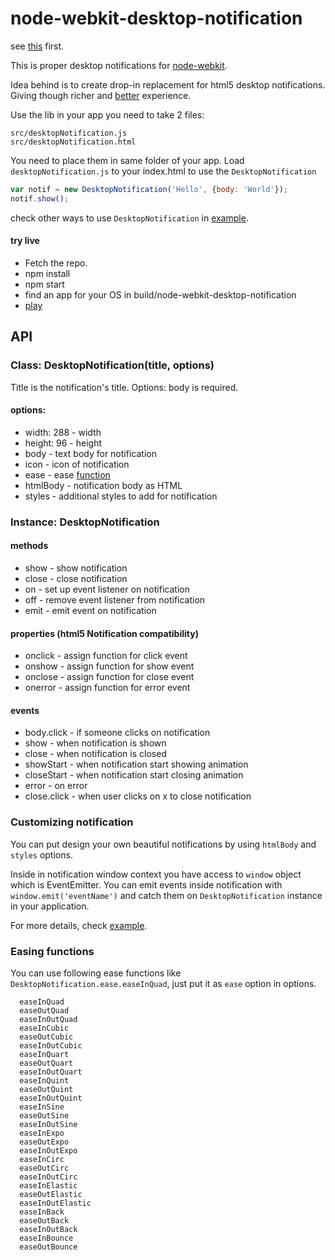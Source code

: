 node-webkit-desktop-notification
=======
see [this](https://github.com/edjafarov/node-webkit-desktop-notification/issues/2#issuecomment-56260958) first.

This is proper desktop notifications for [node-webkit](https://github.com/rogerwang/node-webkit).

Idea behind is to create drop-in replacement for html5 desktop notifications. Giving though richer and [better](http://screencast.com/t/bUxB6vNvW8BN) experience.

Use the lib in your app you need to take 2 files:

```
src/desktopNotification.js
src/desktopNotification.html
```

You need to place them in same folder of your app. Load `desktopNotification.js` to your index.html to use the `DesktopNotification`

```javascript
var notif = new DesktopNotification('Hello', {body: 'World'});
notif.show();
```
check other ways to use `DesktopNotification` in [example](https://github.com/edjafarov/node-webkit-desktop-notification/blob/master/src/index.html).

#### try live

* Fetch the repo.
* npm install
* npm start
* find an app for your OS in build/node-webkit-desktop-notification
* [play](http://screencast.com/t/bUxB6vNvW8BN)

## API

### Class: DesktopNotification(title, options)

Title is the notification's title. Options: body is required.

#### options:

* width: 288 - width
* height: 96 - height
* body - text body for notification
* icon - icon of notification
* ease - ease [function]()
* htmlBody - notification body as HTML
* styles - additional styles to add for notification

### Instance: DesktopNotification

#### methods
* show - show notification
* close - close notification
* on - set up event listener on notification
* off - remove event listener from notification
* emit - emit event on notification

#### properties (html5 Notification compatibility)
* onclick - assign function for click event
* onshow - assign function for show event
* onclose - assign function for close event
* onerror - assign function for error event

#### events

* body.click - if someone clicks on notification
* show - when notification is shown
* close - when notification is closed
* showStart - when notification start showing animation
* closeStart - when notification start closing animation
* error - on error
* close.click - when user clicks on x to close notification

### Customizing notification

You can put design your own beautiful notifications by using `htmlBody` and `styles` options.

Inside in notification window context you have access to `window` object which is EventEmitter. You can emit events inside notification with `window.emit('eventName')` and catch them on `DesktopNotification` instance in your application.

For more details, check [example](https://github.com/edjafarov/node-webkit-desktop-notification/blob/master/src/index.html).


### Easing functions

You can use following ease functions like `DesktopNotification.ease.easeInQuad`, just put it as `ease` option in options.

```
  easeInQuad
  easeOutQuad
  easeInOutQuad
  easeInCubic
  easeOutCubic
  easeInOutCubic
  easeInQuart
  easeOutQuart
  easeInOutQuart
  easeInQuint
  easeOutQuint
  easeInOutQuint
  easeInSine
  easeOutSine
  easeInOutSine
  easeInExpo
  easeOutExpo
  easeInOutExpo
  easeInCirc
  easeOutCirc
  easeInOutCirc
  easeInElastic
  easeOutElastic
  easeInOutElastic
  easeInBack
  easeOutBack
  easeInOutBack
  easeInBounce
  easeOutBounce
``` 
